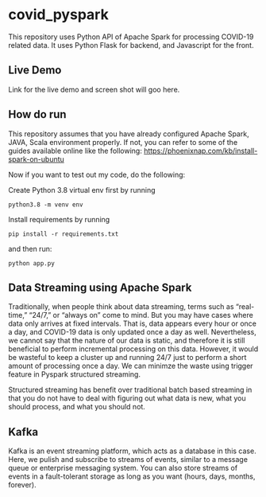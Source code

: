 # covid_pyspark

This repository uses Python API of Apache Spark for processing COVID-19 related data. It uses Python Flask for backend, and Javascript for the front. 

## Live Demo

Link for the live demo and screen shot will goo here. 

## How do run
This repository assumes that you have already configured Apache Spark, JAVA, Scala environment properly. 
If not, you can refer to some of the guides available online like the following: https://phoenixnap.com/kb/install-spark-on-ubuntu

Now if you want to test out my code, do the following:

Create Python 3.8 virtual env first by running

```
python3.8 -m venv env
```
Install requirements by running

```
pip install -r requirements.txt
```
and then run:
```
python app.py
```


## Data Streaming using Apache Spark

Traditionally, when people think about data streaming, terms such as “real-time,” “24/7,” or “always on” come to mind. But you may have cases where data only arrives at fixed intervals. That is, data appears every hour or once a day, and COVID-19 data is only updated once a day as well. Nevertheless, we cannot say that the nature of our data is static, and therefore it is still beneficial to perform incremental processing on this data. However, it would be wasteful to keep a cluster up and running 24/7 just to perform a short amount of processing once a day. We can minimze the waste using trigger feature in Pyspark structured streaming. 

Structured streaming has benefit over traditional batch based streaming in that you do not have to deal with figuring out what data is new, what you should process, and what you should not.

## Kafka 

Kafka is an event streaming platform, which acts as a database in this case. Here, we pulish and subscribe to streams of events, similar to a message queue or enterprise messaging system. You can also store streams of events in a fault-tolerant storage as long as you want (hours, days, months, forever).